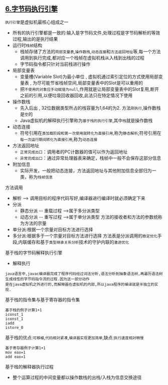 [6.字节码执行引擎]()
---------
`执行引擎`是虚拟机最核心组成之一
* 所有的执行引擎都是一致的:输入是字节码文件,处理过程是字节码解析的等效过程,输出的是执行结果
* 运行时`栈帧`结构
  * 栈帧存储了方法的`局部变量表`,`操作数栈`,`动态连接`和`方法返回地址`等,每一个方法调用到执行完成,都对应一个栈帧在虚拟机栈从入栈到出栈的过程
  * 字节码指令都只针对当前栈进行操作
* 局部变量表
  * 变量槽(Variable Slot)为最小单位   ,    虚拟机通过索引定位的方式使用局部变量表    ,    为尽可能节省栈帧空间,局部变量表中的Slot是可以重用的
  * 把`不使用的对象应手动赋值为null`,作用就是让局部变量表中的Slot复用,断开之前的引用,以便垃圾回收器回收,此法只在特定情况下使用
* 操作数栈
  * 先入后出  , 32位数据类型所占的栈容量为1,64的为2.   方法`刚执行`,操作数栈是`空`的
  * Java虚拟机的解释执行引擎称为`基于栈的执行引擎`,其中`栈`就是操作数栈
* 动态连接
  * 符号引用在`类加载阶段和第一次使用就转化为直接引用`,称为`静态解析`;符号引用在`每一次运行期间转化为直接引用`,称为`动态连接`
* 方法返回地址
  * `正常完成出口`：调用者的PC计数器的值可以作为返回地址 
  * `异常完成出口`：通过异常处理器表来确定，栈帧中一般不会保存这部分信息
* 附加信息
  * 实际开发，一般把动态连接，方法返回地址与其他附加信息全部归为一类，称为`栈帧信息`
  
方法调用
* 解析  -->  调用目标的程序代码写好,编译器进行编译时就必须确定下来
* 分派   
  * 静态分派 --  重载过程   -->属于多分派类型
  * 动态分派 --  重写过程   -->属于单分派类型
方法的接收者和方法的参数统称为方法的宗量 
* 单分派:根据一个宗量对目标方法进行选择
* 多分派:根据多于一个宗量对目标方法进行选择
方法表是分派调用的`稳定优化`手段,内联缓存和基于`类型继承关系分析`技术的守护内联的`激进优化`

基于栈的字节码解释执行引擎
* 解释执行
```
java语言中,javac编译器完成了程序代码经过词法分析,语法分析到抽象语法树,再遍历语法树生成线性的字节码指令流的过程.因为这一部分动作
是在java虚拟机之外进行的,而解释器在虚拟机的内部,所以java程序的编译就是半独立的实现.
```

基于栈的指令集与基于寄存器的指令集
```
基于栈的例子计算1+1
iconst_1
iconst_1
iadd
istore_0
```

基于栈的优点:`可移植`,`代码相对紧凑`,`编译器实现更加简单`,缺点:`执行速度相对稍慢`

```
基于寄存器例子计算1+1
mov eax=1
add eax=1
```

基于栈的解释器执行过程
* 整个运算过程的中间变量都以操作数栈的出栈/入栈为信息交换途径

